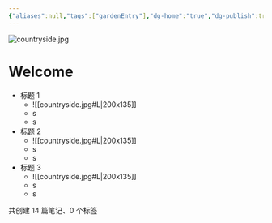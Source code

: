 ```yaml
---
{"aliases":null,"tags":["gardenEntry"],"dg-home":"true","dg-publish":true,"date created":"星期五, 七月 11日 2025, 5:16:19 下午","date modified":"星期日, 七月 13日 2025, 11:58:55 中午","cssclasses":["close_show_title","list-cards","full_width_page"],"permalink":"//","contentClasses":"close_show_title list-cards full_width_page","dgPassFrontmatter":true}
---
```



![countryside.jpg](/img/user/img/countryside.jpg)

# Welcome

- 标题 1
	- ![[countryside.jpg#L|200x135]]
	- s
	- s
- 标题 2
	- ![[countryside.jpg#L|200x135]]
	- s
	- s
- 标题 3
	- ![[countryside.jpg#L|200x135]]
	- s
	- s

<p><span>共创建 14 篇笔记、0 个标签</span></p>
